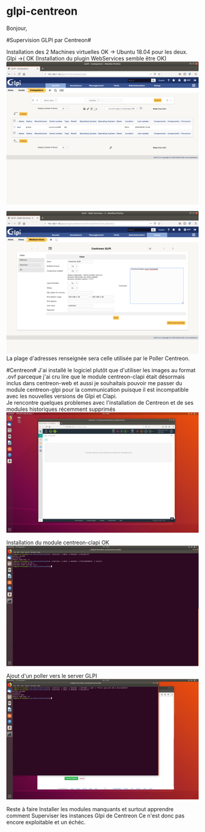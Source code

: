 # glpi-centreon
Bonjour, 

#Supervision GLPI par Centreon#

Installation des 2 Machines virtuelles OK -> Ubuntu 18.04 pour les deux.  
Glpi ->( OK (Installation du plugin WebServices semble être OK)  ![](Glpi1.png)   

![](WSGLPI.png)  
La plage d'adresses renseignée sera celle utilisée par le Poller Centreon.  


  
    
#Centreon#
J'ai installé le logiciel plutôt que d'utiliser les images au format .ovf parceque j'ai cru lire que le module centreon-clapi était désormais inclus dans centreon-web et aussi je souhaitais pouvoir me passer du module centreon-glpi pour la communication puisque il est incompatible avec les nouvelles versions de Glpi et Clapi.  
Je rencontre quelques problemes avec l'installation de Centreon et de ses modules historiques récemment supprimés   
![](Centreon2.png)

Installation du module centreon-clapi OK  
![](Clapi2.png)


Ajout d'un poller vers le server GLPI  
![](clapi4.png)

Reste à faire Installer les modules manquants et surtout apprendre comment Superviser les instances Glpi de Centreon
Ce n'est donc pas encore exploitable et un échéc.
